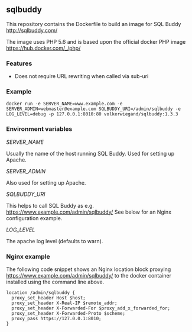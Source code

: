 ## sqlbuddy

This repository contains the Dockerfile to build an image for SQL Buddy
http://sqlbuddy.com/

The image uses PHP 5.6 and is based upon the official docker PHP image
https://hub.docker.com/_/php/

### Features

* Does not require URL rewriting when called via sub-uri

### Example

    docker run -e SERVER_NAME=www.example.com -e SERVER_ADMIN=webmaster@example.com SQLBUDDY_URI=/admin/sqlbuddy -e LOG_LEVEL=debug -p 127.0.0.1:8010:80 volkerwiegand/sqlbuddy:1.3.3

### Environment variables

*SERVER_NAME*

  Usually the name of the host running SQL Buddy. Used for setting up Apache.

*SERVER_ADMIN*

  Also used for setting up Apache.

*SQLBUDDY_URI*

  This helps to call SQL Buddy as e.g. https://www.example.com/admin/sqlbuddy/
  See below for an Nginx configuration example.

*LOG_LEVEL*

  The apache log level (defaults to warn).

### Nginx example

The following code snippet shows an Nginx location block proxying
https://www.example.com/admin/sqlbuddy/ to the docker container
installed using the command line above.

    location /admin/sqlbuddy {
      proxy_set_header Host $host;
      proxy_set_header X-Real-IP $remote_addr;
      proxy_set_header X-Forwarded-For $proxy_add_x_forwarded_for;
      proxy_set_header X-Forwarded-Proto $scheme;
      proxy_pass https://127.0.0.1:8010;
    }
 

